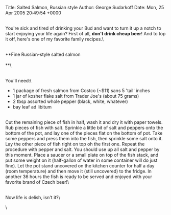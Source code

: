 Title: Salted Salmon, Russian style
Author: George Sudarkoff
Date: Mon, 25 Apr 2005 20:49:54 +0000

\
You're sick and tired of drinking your Bud and want to turn it up a
notch to start enjoying your life again? First of all, **don't drink
cheap beer**! And to top it off, here's one of my favorite family
recipes.\

\
**Fine Russian-style salted salmon\
\
**\

\
You'll need:\

-   1 package of fresh salmon from Costco (\~\$11) sans 5 'tail' inches
-   1 jar of kosher flake salt from Trader Joe's (about 75 grams)
-   2 tbsp assorted whole pepper (black, white, whatever)
-   bay leaf ad libitum

\
Cut the remaining piece of fish in half, wash it and dry it with paper
towels. Rub pieces of fish with salt. Sprinkle a little bit of salt and
peppers onto the bottom of the pot, and lay one of the pieces flat on
the bottom of pot. Take some peppers and press them into the fish, then
sprinkle some salt onto it. Lay the other piece of fish right on top oh
the first one. Repeat the procedure with pepper and salt. You should use
up all salt and pepper by this moment. Place a saucer or a small plate
on top of the fish stack, and put some weight on it (half-gallon of
water in some container will do just fine). Let the pot stand uncovered
on the kitchen counter for half a day (room temperature) and then move
it (still uncovered) to the fridge. In another 36 hours the fish is
ready to be served and enjoyed with your favorite brand of Czech beer!\

\
Now life is delish, isn't it?\

\


